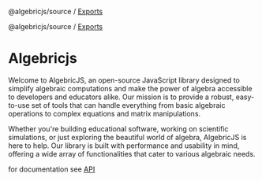 @algebricjs/source / [Exports](modules.md)

@algebricjs/source / [Exports](modules.md)

# Algebricjs
Welcome to AlgebricJS, an open-source JavaScript library designed to simplify algebraic computations and make the power of algebra accessible to developers and educators alike. Our mission is to provide a robust, easy-to-use set of tools that can handle everything from basic algebraic operations to complex equations and matrix manipulations.

Whether you're building educational software, working on scientific simulations, or just exploring the beautiful world of algebra, AlgebricJS is here to help. Our library is built with performance and usability in mind, offering a wide array of functionalities that cater to various algebraic needs.

for documentation see [API](docs/modules.md)
